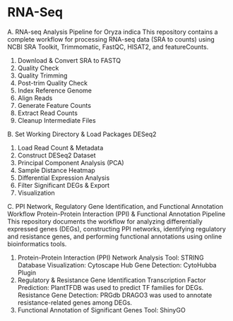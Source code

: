 # RNA-Seq
A. RNA-seq Analysis Pipeline for Oryza indica
This repository contains a complete workflow for processing RNA-seq data (SRA to counts) using NCBI SRA Toolkit, Trimmomatic, FastQC, HISAT2, and featureCounts.
1. Download & Convert SRA to FASTQ
2. Quality Check
3. Quality Trimming
4. Post-trim Quality Check
5. Index Reference Genome
6. Align Reads
7. Generate Feature Counts
8. Extract Read Counts
9. Cleanup Intermediate Files

   
B. Set Working Directory & Load Packages DESeq2
1. Load Read Count & Metadata
2. Construct DESeq2 Dataset
3. Principal Component Analysis (PCA)
4. Sample Distance Heatmap
5. Differential Expression Analysis
6. Filter Significant DEGs & Export
7. Visualization


C. PPI Network, Regulatory Gene Identification, and Functional Annotation Workflow
Protein-Protein Interaction (PPI) & Functional Annotation Pipeline
This repository documents the workflow for analyzing differentially expressed genes (DEGs), constructing PPI networks, identifying regulatory and resistance genes, and performing functional annotations using online bioinformatics tools.
1. Protein-Protein Interaction (PPI) Network Analysis
Tool: STRING Database
Visualization: Cytoscape
Hub Gene Detection: CytoHubba Plugin
2. Regulatory & Resistance Gene Identification
Transcription Factor Prediction: PlantTFDB was used to predict TF families for DEGs.
Resistance Gene Detection: PRGdb DRAGO3 was used to annotate resistance-related genes among DEGs.
4. Functional Annotation of Significant Genes
Tool: ShinyGO
